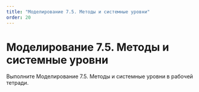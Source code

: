 ```yaml
---
title: "Моделирование 7.5. Методы и системные уровни"
order: 20
---
```


# Моделирование 7.5. Методы и системные уровни

Выполните Моделирование 7.5. Методы и системные уровни в рабочей тетради.